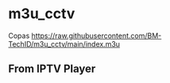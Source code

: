 # m3u_cctv
Copas https://raw.githubusercontent.com/BM-TechID/m3u_cctv/main/index.m3u

## From IPTV Player
